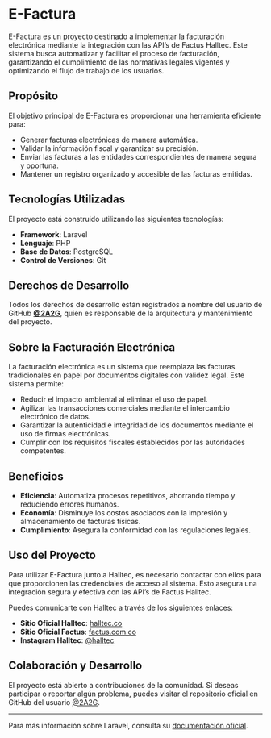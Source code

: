 # E-Factura

E-Factura es un proyecto destinado a implementar la facturación electrónica mediante la integración con las API’s de Factus Halltec. Este sistema busca automatizar y facilitar el proceso de facturación, garantizando el cumplimiento de las normativas legales vigentes y optimizando el flujo de trabajo de los usuarios.

## Propósito

El objetivo principal de E-Factura es proporcionar una herramienta eficiente para:

-   Generar facturas electrónicas de manera automática.
-   Validar la información fiscal y garantizar su precisión.
-   Enviar las facturas a las entidades correspondientes de manera segura y oportuna.
-   Mantener un registro organizado y accesible de las facturas emitidas.

## Tecnologías Utilizadas

El proyecto está construido utilizando las siguientes tecnologías:

-   **Framework**: Laravel
-   **Lenguaje**: PHP
-   **Base de Datos**: PostgreSQL
-   **Control de Versiones**: Git

## Derechos de Desarrollo

Todos los derechos de desarrollo están registrados a nombre del usuario de GitHub **[@2A2G](https://github.com/2A2G)**, quien es responsable de la arquitectura y mantenimiento del proyecto.

## Sobre la Facturación Electrónica

La facturación electrónica es un sistema que reemplaza las facturas tradicionales en papel por documentos digitales con validez legal. Este sistema permite:

-   Reducir el impacto ambiental al eliminar el uso de papel.
-   Agilizar las transacciones comerciales mediante el intercambio electrónico de datos.
-   Garantizar la autenticidad e integridad de los documentos mediante el uso de firmas electrónicas.
-   Cumplir con los requisitos fiscales establecidos por las autoridades competentes.

## Beneficios

-   **Eficiencia**: Automatiza procesos repetitivos, ahorrando tiempo y reduciendo errores humanos.
-   **Economía**: Disminuye los costos asociados con la impresión y almacenamiento de facturas físicas.
-   **Cumplimiento**: Asegura la conformidad con las regulaciones legales.

## Uso del Proyecto

Para utilizar E-Factura junto a Halltec, es necesario contactar con ellos para que proporcionen las credenciales de acceso al sistema. Esto asegura una integración segura y efectiva con las API’s de Factus Halltec.

Puedes comunicarte con Halltec a través de los siguientes enlaces:

-   **Sitio Oficial Halltec**: [halltec.co](https://halltec.co/)
-   **Sitio Oficial Factus**: [factus.com.co](https://www.factus.com.co/)
-   **Instagram Halltec**: [@halltec](https://www.instagram.com/halltec/)

## Colaboración y Desarrollo

El proyecto está abierto a contribuciones de la comunidad. Si deseas participar o reportar algún problema, puedes visitar el repositorio oficial en GitHub del usuario [@2A2G](https://github.com/2A2G).

---

Para más información sobre Laravel, consulta su [documentación oficial](https://laravel.com/docs).
